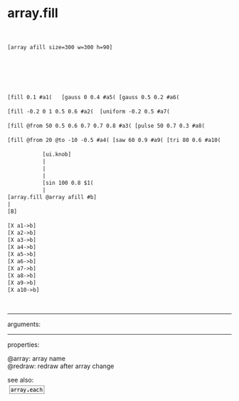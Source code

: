 # array.fill

```


[array afill size=300 w=300 h=90]






[fill 0.1 #a1(   [gauss 0 0.4 #a5( [gauss 0.5 0.2 #a6(

[fill -0.2 0 1 0.5 0.6 #a2(  [uniform -0.2 0.5 #a7(

[fill @from 50 0.5 0.6 0.7 0.7 0.8 #a3( [pulse 50 0.7 0.3 #a8(

[fill @from 20 @to -10 -0.5 #a4( [saw 60 0.9 #a9( [tri 80 0.6 #a10(

           [ui.knob]
           |
           |
           |
           [sin 100 0.8 $1(
           |
[array.fill @array afill #b]
|
[B]

[X a1->b]
[X a2->b]
[X a3->b]
[X a4->b]
[X a5->b]
[X a6->b]
[X a7->b]
[X a8->b]
[X a9->b]
[X a10->b]

            
```
---
arguments:


---
properties:

@array: array name<br>
@redraw: redraw after array
            change<br>

see also:<br>
![array.each](img/object_array.each.png)
